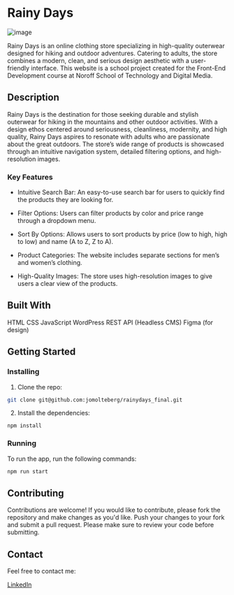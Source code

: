 # Rainy Days

![image](https://user-images.githubusercontent.com/52622303/164316813-4b12d99f-aeb7-4069-85cf-e72b3a50ac99.png)

Rainy Days is an online clothing store specializing in high-quality outerwear designed for hiking and outdoor adventures. Catering to adults, the store combines a modern, clean, and serious design aesthetic with a user-friendly interface. This website is a school project created for the Front-End Development course at Noroff School of Technology and Digital Media.

## Description

Rainy Days is the destination for those seeking durable and stylish outerwear for hiking in the mountains and other outdoor activities. With a design ethos centered around seriousness, cleanliness, modernity, and high quality, Rainy Days aspires to resonate with adults who are passionate about the great outdoors. The store’s wide range of products is showcased through an intuitive navigation system, detailed filtering options, and high-resolution images. 

### Key Features

- Intuitive Search Bar: An easy-to-use search bar for users to quickly find the products they are looking for.

- Filter Options: Users can filter products by color and price range through a dropdown menu.

- Sort By Options: Allows users to sort products by price (low to high, high to low) and name (A to Z, Z to A).

- Product Categories: The website includes separate sections for men’s and women’s clothing.

- High-Quality Images: The store uses high-resolution images to give users a clear view of the products.

## Built With

HTML
CSS
JavaScript
WordPress REST API (Headless CMS)
Figma (for design)

## Getting Started

### Installing

1. Clone the repo:

```bash
git clone git@github.com:jomolteberg/rainydays_final.git
```

2. Install the dependencies:

```
npm install
```

### Running

To run the app, run the following commands:

```bash
npm run start
```

## Contributing

Contributions are welcome! If you would like to contribute, please fork the repository and make changes as you'd like. Push your changes to your fork and submit a pull request. Please make sure to review your code before submitting.

## Contact

Feel free to contact me:

[LinkedIn](https://www.linkedin.com/in/john-oscar-molteberg-637177180/)

